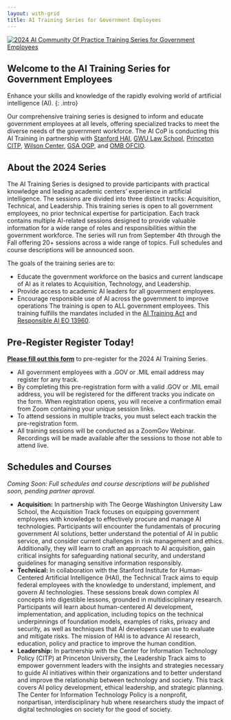 ```yaml
---
layout: with-grid
title: AI Training Series for Government Employees
---
```

<a href="{{site.baseurl}}/images/2024AITrainingSeriesLogo.png" target="_blank" rel="noopener noreferrer">
<img src="{{site.baseurl}}/images/2024AITrainingSeriesLogo.png" alt="2024 AI Community Of Practice Training Series for Government Employees"></a>

## Welcome to the AI Training Series for Government Employees
Enhance your skills and knowledge of the rapidly evolving world of artificial intelligence (AI).
{: .intro} 

Our comprehensive training series is designed to inform and educate government employees at all levels, offering specialized tracks to meet the diverse needs of the government workforce. The AI CoP is conducting this AI Training in partnership with [Stanford HAI](https://hai.stanford.edu/), [GWU Law School](https://www.law.gwu.edu/), [Princeton CITP](https://citp.princeton.edu/), [Wilson Center](https://www.wilsoncenter.org/), [GSA OGP](https://www.gsa.gov/about-us/organization/office-of-governmentwide-policy), and [OMB OFCIO](https://www.whitehouse.gov/omb/management/ofcio/). 
  
## About the 2024 Series
The AI Training Series is designed to provide participants with practical knowledge and leading academic centers’ experience in artificial intelligence.  The sessions are divided into three distinct tracks: Acquisition, Technical, and Leadership. This training series is open to all government employees, no prior technical expertise for participation. Each track contains multiple AI-related sessions designed to provide valuable information for a wide range of roles and responsibilities within the government workforce. The series will run from September 4th through the Fall offering 20+ sessions across a wide range of topics. Full schedules and course descriptions will be announced soon. 

The goals of the training series are to:
* Educate the government workforce on the basics and current landscape of AI as it relates to Acquisition, Technology, and Leadership.
* Provide access to academic AI leaders for all government employees.
* Encourage responsible use of AI across the government to improve operations
The training is open to ALL government employees. This training fulfills the mandates included in the [AI Training Act](https://www.congress.gov/117/plaws/publ207/PLAW-117publ207.pdf) and [Responsible AI EO 13960](https://www.federalregister.gov/documents/2020/12/08/2020-27065/promoting-the-use-of-trustworthy-artificial-intelligence-in-the-federal-government). 

## Pre-Register Register Today!

[**Please fill out this form**](https://touchpoints.app.cloud.gov/touchpoints/40010457/submit) to pre-register for the 2024 AI Training Series.
*  All government employees with a .GOV or .MIL email address may register for any track.
*  By completing this pre-registration form with a valid .GOV or .MIL email address, you will be registered for the different tracks you indicate on the form. When registration opens, you will receive a confirmation email from Zoom containing your unique session links.
*  To attend sessions in multiple tracks, you must select each trackin the pre-registration form.
*  All training sessions will be conducted as a ZoomGov Webinar. Recordings will be made available after the sessions to those not able to attend live.

 
## Schedules and Courses

*Coming Soon: Full schedules and course descriptions will be published soon, pending partner aproval.*

* **Acquisition:** In partnership with The George Washington University Law School, the Acquisition Track focuses on equipping government employees with knowledge to effectively procure and manage AI technologies. Participants will encounter the fundamentals of procuring government AI solutions, better understand the potential of AI in public service, and consider current challenges in risk management and ethics. Additionally, they will learn to craft an approach to AI acquisition, gain critical insights for safeguarding national security, and understand guidelines for managing sensitive information responsibly.
* **Technical:** In collaboration with the Stanford Institute for Human-Centered Artificial Intelligence (HAI), the Technical Track aims to equip federal employees with the knowledge to understand, implement, and govern AI technologies. These sessions break down complex AI concepts into digestible lessons, grounded in multidisciplinary research. Participants will learn about human-centered AI development, implementation, and application, including topics on the technical underpinnings of foundation models, examples of risks, privacy and security, as well as techniques that AI developers can use to evaluate and mitigate risks. The mission of HAI is to advance AI research, education, policy and practice to improve the human condition.
* **Leadership:** In partnership with the Center for Information Technology Policy (CITP) at Princeton University, the Leadership Track aims to empower government leaders with the insights and strategies necessary to guide AI initiatives within their organizations and to better understand and improve the relationship between technology and society. This track covers AI policy development, ethical leadership, and strategic planning. The Center for Information Technology Policy is a nonprofit, nonpartisan, interdisciplinary hub where researchers study the impact of digital technologies on society for the good of society.

